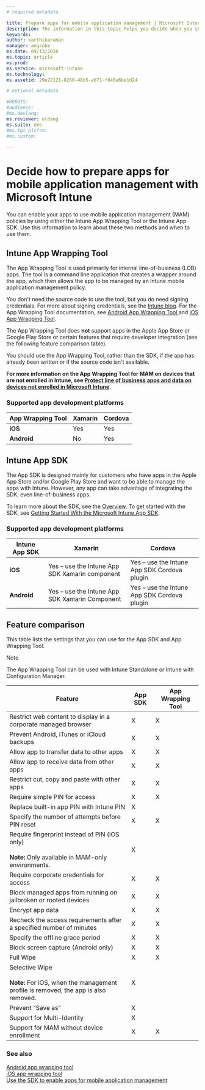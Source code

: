 ```yaml
---
# required metadata

title: Prepare apps for mobile application management | Microsoft Intune
description: The information in this topic helps you decide when you should use the App wrapping tool and the App SDK to enable your custom line of business apps to use the mobile app management policies.
keywords:
author: karthikaraman
manager: angrobe
ms.date: 09/13/2016
ms.topic: article
ms.prod:
ms.service: microsoft-intune
ms.technology:
ms.assetid: 29e22121-8268-48b5-a671-f940a6be1d24

# optional metadata

#ROBOTS:
#audience:
#ms.devlang:
ms.reviewer: oldang
ms.suite: ems
#ms.tgt_pltfrm:
#ms.custom:

---
```


# Decide how to prepare apps for mobile application management with Microsoft Intune
You can enable your apps to use mobile application management (MAM) policies by using either the Intune App Wrapping Tool or the Intune App SDK. Use this information to learn about these two methods and when to use them.

## Intune App Wrapping Tool
The App Wrapping Tool is used primarily for internal line-of-business (LOB) apps. The tool is a command line application that creates a wrapper around the app, which then allows the app to be managed by an Intune mobile application management policy. 

You don't need the source code to use the tool, but you do need signing credentials.  For more about signing credentials, see the [Intune blog](https://blogs.technet.microsoft.com/enterprisemobility/2015/02/25/how-to-obtain-the-prerequisites-for-the-intune-app-wrapping-tool-for-ios/). For the App Wrapping Tool documentation, see [Android App Wrapping Tool ](prepare-android-apps-for-mobile-application-management-with-the-microsoft-intune-app-wrapping-tool.md) and [iOS App Wrapping Tool](prepare-ios-apps-for-mobile-application-management-with-the-microsoft-intune-app-wrapping-tool.md).

The App Wrapping Tool does **not** support apps in the Apple App Store or Google Play Store or certain features that require developer integration (see the following feature comparison table).

You should use the App Wrapping Tool, rather than the SDK, if the  app has already been written or if the source code isn't available.

**For more information on the App Wrapping Tool for MAM on devices that are not enrolled in Intune, see [Protect line of business apps and data on devices not enrolled in Microsoft Intune](protect-line-of-business-apps-and-data-on-devices-not-enrolled-in-microsoft-intune.md)**.

### Supported app development platforms

|**App Wrapping Tool** | **Xamarin** |**Cordova** |
|------|----|----|
|**iOS** |Yes|Yes|
|**Android**| No |Yes|

## Intune App SDK
The App SDK is designed mainly for customers who have apps in the Apple App Store and/or Google Play Store and want to be able to manage the apps with Intune. However, any app can take advantage of integrating the SDK, even line-of-business apps.

To learn more about the SDK, see the [Overview](/intune/develop/intune-app-sdk). To get started with the SDK, see [Getting Started With the Microsoft Intune App SDK](/intune/develop/intune-app-sdk-get-started).

### Supported app development platforms

|**Intune App SDK** |**Xamarin** |**Cordova**
|------|----|----|
|**iOS**|Yes – use the Intune App SDK Xamarin component|Yes – use the Intune App SDK Cordova plugin|
|**Android**| Yes – use the Intune App SDK Xamarin Component|Yes – use the Intune App SDK Cordova plugin|

## Feature comparison
This table lists the settings that you can use for the App SDK and App Wrapping Tool.

> [!NOTE]
> The App Wrapping Tool can be used with Intune Standalone or Intune with Configuration Manager.

|Feature|App SDK|App Wrapping Tool|
|-----------|---------------------|-----------|
|Restrict web content to display in a corporate managed browser|X|X|
|Prevent Android, iTunes or iCloud backups|X|X|
|Allow app to transfer data to other apps|X|X|
|Allow app to receive data from other apps|X|X|
|Restrict cut, copy and paste with other apps|X|X|
|Require simple PIN for access|X|X|
|Replace built-in app PIN with Intune PIN|X||
|Specify the number of attempts before PIN reset|X|X|
|Require fingerprint instead of PIN (iOS only)<br></br>**Note:** Only available in MAM-only environments.|X||
|Require corporate credentials for access|X|X|
|Block managed apps from running on jailbroken or rooted devices|X|X|
|Encrypt app data|X|X|
|Recheck the access requirements after a specified number of minutes|X|X|
|Specify the offline grace period|X|X|
|Block screen capture (Android only)|X|X|
|Full Wipe|X|X|
|Selective Wipe <br></br>**Note:** For iOS, when the management profile is removed, the app is also removed.|X||
|Prevent “Save as” |X||
|Support for Multi-Identity|X||
|Support for MAM without device enrollment|X|X|
### See also

[Android app wrapping tool](prepare-android-apps-for-mobile-application-management-with-the-microsoft-intune-app-wrapping-tool.md)</br>
[iOS app wrapping tool](prepare-ios-apps-for-mobile-application-management-with-the-microsoft-intune-app-wrapping-tool.md)</br>
[Use the SDK to enable apps for mobile application management](use-the-sdk-to-enable-apps-for-mobile-application-management.md)

